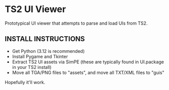 # TS2 UI Viewer

Prototypical UI viewer that attempts to parse and load UIs from TS2.

## INSTALL INSTRUCTIONS
* Get Python (3.12 is recommended)
* Install Pygame and Tkinter
* Extract TS2 UI assets via SimPE (these are typically found in UI.package in your TS2 install)
* Move all TGA/PNG files to "assets", and move all TXT/XML files to "guis"

Hopefully it'll work.